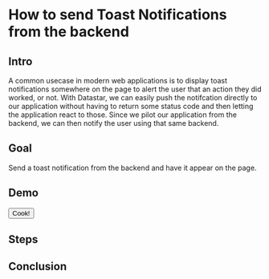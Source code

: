 # How to send Toast Notifications from the backend

## Intro

A common usecase in modern web applications is to display toast notifications somewhere on the page to alert the user that an action they did worked,
or not. With Datastar, we can easily push the notifcation directly to our application without having to return some status code and then letting the
application react to those. Since we pilot our application from the backend, we can then notify the user using that same backend.

## Goal

Send a toast notification from the backend and have it appear on the page.

## Demo

<button data-on-click="@post('/how_tos/toast/data')" class="btn btn-primary font-bold">Cook!</button>
<ul id="toaster"></ul>

## Steps

## Conclusion
